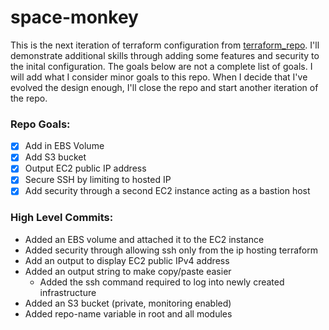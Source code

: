 # space-monkey
This is the next iteration of terraform configuration from [terraform_repo](https://github.com/james-cole2015/terraform_repo.git). I'll demonstrate additional skills through adding some features and security to the inital configuration. The goals below are not a complete list of goals. I will add what I consider minor goals to this repo. When I decide that I've evolved the design enough, I'll close the repo and start another iteration of the repo. 


### Repo Goals: 
- [x] Add in EBS Volume
- [X] Add S3 bucket
- [x] Output EC2 public IP address
- [x] Secure SSH by limiting to hosted IP
- [X] Add security through a second EC2 instance acting as a bastion host

### High Level Commits: 
- Added an EBS volume and attached it to the EC2 instance
- Added security through allowing ssh only from the ip hosting terraform
- Add an output to display EC2 public IPv4 address
- Added an output string to make copy/paste easier
  - Added the ssh command required to log into newly created infrastructure
- Added an S3 bucket (private, monitoring enabled)
- Added repo-name variable in root and all modules
